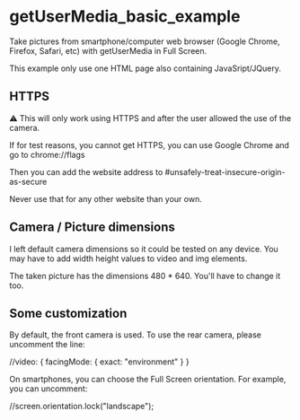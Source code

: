 # getUserMedia_basic_example
Take pictures from smartphone/computer web browser (Google Chrome, Firefox, Safari, etc) with getUserMedia in Full Screen.

This example only use one HTML page also containing JavaSript/JQuery.

## HTTPS
⚠️ This will only work using HTTPS and after the user allowed the use of the camera.
  
  If for test reasons, you cannot get HTTPS, you can use Google Chrome and go to chrome://flags
  
  Then you can add the website address to #unsafely-treat-insecure-origin-as-secure 
  
  Never use that for any other website than your own.

## Camera / Picture dimensions
I left default camera dimensions so it could be tested on any device.
You may have to add width height values to video and img elements.

The taken picture has the dimensions 480 * 640. You'll have to change it too.

## Some customization
By default, the front camera is used. To use the rear camera, please uncomment the line:

//video: { facingMode: { exact: "environment" } }

On smartphones, you can choose the Full Screen orientation. For example, you can uncomment:

//screen.orientation.lock("landscape");
